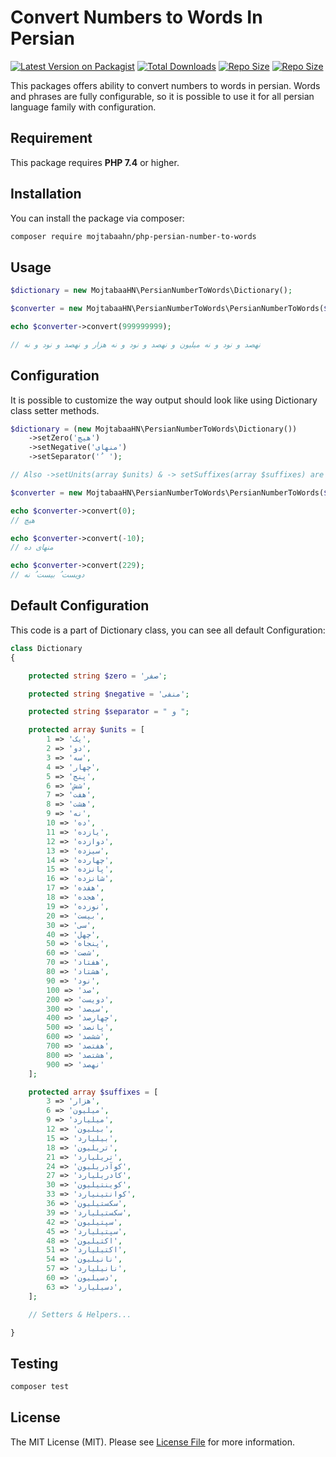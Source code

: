 # Convert Numbers to Words In Persian

[![Latest Version on Packagist](https://img.shields.io/packagist/v/mojtabaahn/php-persian-number-to-words.svg?style=flat-square)](https://packagist.org/packages/mojtabaahn/php-persian-number-to-words)
[![Total Downloads](https://img.shields.io/packagist/dt/mojtabaahn/php-persian-number-to-words?style=flat-square)](https://packagist.org/packages/mojtabaahn/php-persian-number-to-words)
[![Repo Size](https://img.shields.io/github/repo-size/mojtabaahn/php-persian-number-to-words?style=flat-square)](https://packagist.org/packages/mojtabaahn/php-persian-number-to-words)
[![Repo Size](https://img.shields.io/packagist/l/mojtabaahn/php-persian-number-to-words?style=flat-square)](https://packagist.org/packages/mojtabaahn/php-persian-number-to-words)

This packages offers ability to convert numbers to words in persian. Words and phrases are fully configurable, so it is possible to use it for all persian language family with configuration.

## Requirement

This package requires **PHP 7.4** or higher.

## Installation

You can install the package via composer:

```bash
composer require mojtabaahn/php-persian-number-to-words
```

## Usage

``` php
$dictionary = new MojtabaaHN\PersianNumberToWords\Dictionary();

$converter = new MojtabaaHN\PersianNumberToWords\PersianNumberToWords($dictionary);

echo $converter->convert(999999999);

// نهصد و نود و نه میلیون و نهصد و نود و نه هزار و نهصد و نود و نه
```
## Configuration

It is possible to customize the way output should look like using Dictionary class setter methods.

``` php
$dictionary = (new MojtabaaHN\PersianNumberToWords\Dictionary())
    ->setZero('هیچ')
    ->setNegative('منهای')
    ->setSeparator(' ُ ');

// Also ->setUnits(array $units) & -> setSuffixes(array $suffixes) are availabe

$converter = new MojtabaaHN\PersianNumberToWords\PersianNumberToWords($dictionary);

echo $converter->convert(0);
// هیچ

echo $converter->convert(-10);
// منهای ده

echo $converter->convert(229);
// دویست ُ بیست ُ نه

```

## Default Configuration
This code is a part of Dictionary class, you can see all default Configuration:
```php
class Dictionary
{

    protected string $zero = 'صفر';

    protected string $negative = 'منفی';

    protected string $separator = " و ";

    protected array $units = [
        1 => 'یک',
        2 => 'دو',
        3 => 'سه',
        4 => 'چهار',
        5 => 'پنج',
        6 => 'شش',
        7 => 'هفت',
        8 => 'هشت',
        9 => 'نه',
        10 => 'ده',
        11 => 'یازده',
        12 => 'دوازده',
        13 => 'سیزده',
        14 => 'چهارده',
        15 => 'پانزده',
        16 => 'شانزده',
        17 => 'هفده',
        18 => 'هجده',
        19 => 'نوزده',
        20 => 'بیست',
        30 => 'سی',
        40 => 'چهل',
        50 => 'پنجاه',
        60 => 'شصت',
        70 => 'هفتاد',
        80 => 'هشتاد',
        90 => 'نود',
        100 => 'صد',
        200 => 'دویست',
        300 => 'سیصد',
        400 => 'چهارصد',
        500 => 'پانصد',
        600 => 'ششصد',
        700 => 'هفتصد',
        800 => 'هشتصد',
        900 => 'نهصد'
    ];

    protected array $suffixes = [
        3 => 'هزار',
        6 => 'میلیون',
        9 => 'میلیارد',
        12 => 'بیلیون',
        15 => 'بیلیارد',
        18 => 'تریلیون',
        21 => 'تریلیارد',
        24 => 'کوآدریلیون',
        27 => 'کادریلیارد',
        30 => 'کوینتیلیون',
        33 => 'کوانتینیارد',
        36 => 'سکستیلیون',
        39 => 'سکستیلیارد',
        42 => 'سپتیلیون',
        45 => 'سپتیلیارد',
        48 => 'اکتیلیون',
        51 => 'اکتیلیارد',
        54 => 'نانیلیون',
        57 => 'نانیلیارد',
        60 => 'دسیلیون',
        63 => 'دسیلیارد',
    ];

    // Setters & Helpers...

}
```

## Testing

``` bash
composer test
```

## License

The MIT License (MIT). Please see [License File](LICENSE.md) for more information.